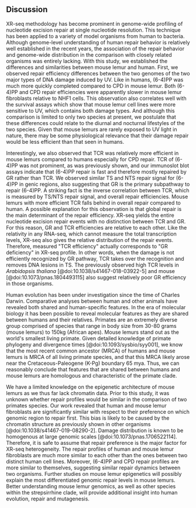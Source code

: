 ## Discussion

XR-seq methodology has become prominent in genome-wide profiling of nucleotide excision repair at single nucleotide resolution. 
This technique has been applied to a variety of model organisms from human to bacteria. 
Although genome-level understanding of human repair behavior is relatively well established in the recent years, the association of the repair behavior and genome-wide distribution in the comparison with closely related organisms was entirely lacking. 
With this study, we established the differences and similarities between mouse lemur and human.
First, we observed repair efficiency differences between the two genomes of the two major types of DNA damage induced by UV. 
Like in humans, (6-4)PP was much more quickly completed compared to CPD in mouse lemur. 
Both (6-4)PP and CPD repair efficiencies were apparently slower in mouse lemur fibroblasts relative to NHF1 cells. 
This observation also correlates well with the survival assays which show that mouse lemur cell lines were more sensitive to UV, which contains both damage types. 
And although this comparison is limited to only two species at present, we postulate that these differences could relate to the diurnal and nocturnal lifestyles of the two species. 
Given that mouse lemurs are rarely exposed to UV light in nature, there may be some physiological relevance that their damage repair would be less efficient than that seen in humans.

Interestingly, we also observed that TCR was relatively more efficient in mouse lemurs compared to humans especially for CPD repair. 
TCR of (6-4)PP was not prominent, as was previously shown, and our immunoslot blot assays indicate that (6-4)PP repair is fast and therefore mostly repaired by GR rather than TCR. 
We observed similar TS and NTS repair signal for (6-4)PP in genic regions, also suggesting that GR is the primary subpathway to repair (6-4)PP.
A striking fact is the inverse correlation between TCR, which is measured by TS/NTS repair signal, and overall repair efficiencies.
Mouse lemurs with more efficient TCR falls behind in overall repair compared to human. 
A possible explanation for this observation is that global repair is the main determinant of the repair efficiency. 
XR-seq yields the entire nucleotide excision repair events with no distinction between TCR and GR. 
For this reason, GR and TCR efficiencies are relative to each other.
Like the relativity in any RNA-seq, which cannot measure the total transcription levels, XR-seq also gives the relative distribution of the repair events. 
Therefore, measured "TCR efficiency" actually corresponds to "GR deficiency" in XR-seq profile.
In other words, when the damage is not efficiently recognized by GR pathway, TCR takes over the recognition and removes DNA lesions in TS.
The previously observed high TCR levels in *Arabidopsis thaliana* [@doi:10.1038/s41467-018-03922-5] and mouse [@doi:10.1073/pnas.1804493115] also suggest relatively poor GR efficiency in those organisms.

Human evolution has been under investigation since the time of Charles Darwin. 
Comparative analyses between human and other animals have revealed both shared and human-specific features. 
In the era of molecular biology it has been possible to reveal molecular features as they are shared between humans and their relatives. 
Primates are an extremely diverse group comprised of species that range in body size from 30-80 grams (mouse lemurs) to 150kg (African apes). 
Mouse lemurs stand out as the world's smallest living primate. 
Given detailed knowledge of primate phylogeny and divergence times [@doi:10.1093/sysbio/syy001], we know that the most recent common ancestor (MRCA) of humans and mouse lemurs is MRCA of all living primate species, and that this MRCA likely arose near the Cretaceous-Paleogene (K-Pg) boundary 65 mya. 
Thus, we can reasonably conclude that features that are shared between humans and mouse lemurs are homologous and characteristic of the primate clade.

We have a limited knowledge on the epigenetic architecture of mouse lemurs as we thus far lack chromatin data. 
Prior to this study, it was unknown whether repair profiles would be similar in the comparison of two primates species. 
Our work revealed that human and mouse lemur fibroblasts are significantly similar with respect to their preference on which genomic region to repair first. 
This bias is likely to be caused by the chromatin structure as previously shown in other organisms [@doi:10.1038/s41467-019-08290-2].
Damage distribution is known to be homogenous at large genomic scales [@doi:10.1073/pnas.1706522114]. 
Therefore, it is safe to assume that repair preference is the major factor for XR-seq heterogeneity.
The repair profiles of human and mouse lemur fibroblasts are much more similar to each other than the ones between two distinct human cell lines. 
Moreover, (6-4)PP and CPD repair profiles are more similar to themselves, suggesting similar repair dynamics between two organisms.
Further studies on mouse lemur epigenetics will possibly explain the most differentiated genomic repair levels in mouse lemurs. 
Better understanding mouse lemur genomics, as well as other species within the strepsirrhine clade, will provide additional insight into human evolution, repair and mutagenesis.




